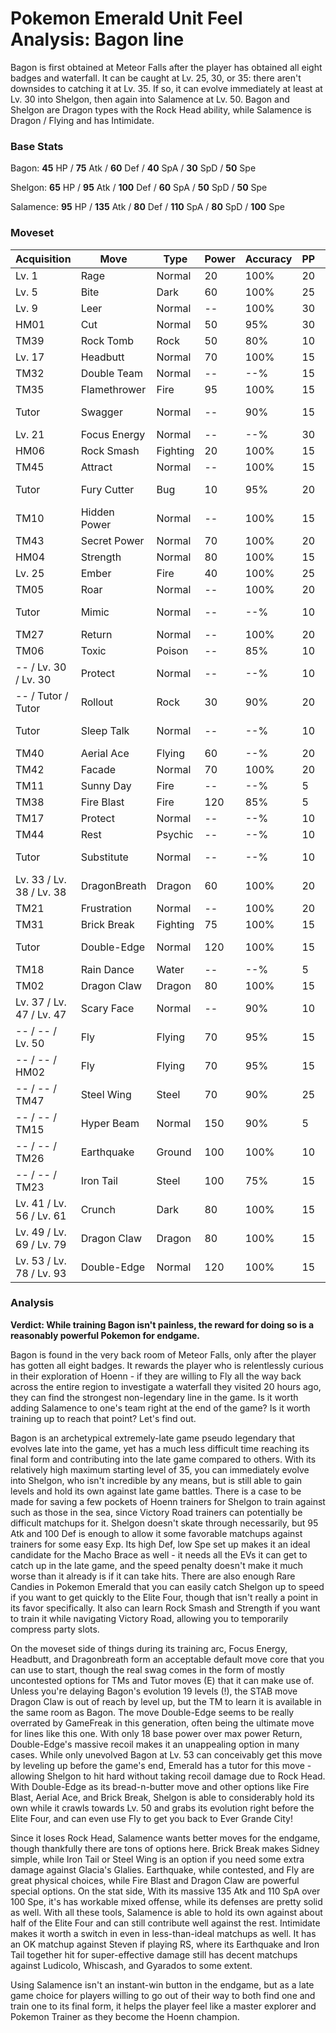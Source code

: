 # Pokemon Emerald Unit Feel Analysis: Bagon line

Bagon is first obtained at Meteor Falls after the player has obtained all eight badges and waterfall. It can be caught at Lv. 25, 30, or 35: there aren't downsides to catching it at Lv. 35. If so, it can evolve immediately at least at Lv. 30 into Shelgon, then again into Salamence at Lv. 50. Bagon and Shelgon are Dragon types with the Rock Head ability, while Salamence is Dragon / Flying and has Intimidate.

### Base Stats

Bagon: **45** HP / **75** Atk / **60** Def / **40** SpA / **30** SpD / **50** Spe

Shelgon: **65** HP / **95** Atk / **100** Def / **60** SpA / **50** SpD / **50** Spe

Salamence: **95** HP / **135** Atk / **80** Def / **110** SpA / **80** SpD / **100** Spe

### Moveset

| Acquisition              | Move         | Type     | Power | Accuracy | PP | Notes        |
|--------------------------|--------------|----------|-------|----------|----|--------------|
| Lv. 1                    | Rage         | Normal   | 20    | 100%     | 20 |              |
| Lv. 5                    | Bite         | Dark     | 60    | 100%     | 25 |              |
| Lv. 9                    | Leer         | Normal   | --    | 100%     | 30 |              |
| HM01                     | Cut          | Normal   | 50    | 95%      | 30 |              |
| TM39                     | Rock Tomb    | Rock     | 50    | 80%      | 10 |              |
| Lv. 17                   | Headbutt     | Normal   | 70    | 100%     | 15 |              |
| TM32                     | Double Team  | Normal   | --    | --%      | 15 |              |
| TM35                     | Flamethrower | Fire     | 95    | 100%     | 15 |              |
| Tutor                    | Swagger      | Normal   | --    | 90%      | 15 | Emerald only |
| Lv. 21                   | Focus Energy | Normal   | --    | --%      | 30 |              |
| HM06                     | Rock Smash   | Fighting | 20    | 100%     | 15 |              |
| TM45                     | Attract      | Normal   | --    | 100%     | 15 |              |
| Tutor                    | Fury Cutter  | Bug      | 10    | 95%      | 20 | Emerald only |
| TM10                     | Hidden Power | Normal   | --    | 100%     | 15 |              |
| TM43                     | Secret Power | Normal   | 70    | 100%     | 20 |              |
| HM04                     | Strength     | Normal   | 80    | 100%     | 15 |              |
| Lv. 25                   | Ember        | Fire     | 40    | 100%     | 25 |              |
| TM05                     | Roar         | Normal   | --    | 100%     | 20 |              |
| Tutor                    | Mimic        | Normal   | --    | --%      | 10 | Emerald only |
| TM27                     | Return       | Normal   | --    | 100%     | 20 |              |
| TM06                     | Toxic        | Poison   | --    | 85%      | 10 |              |
| -- / Lv. 30 / Lv. 30     | Protect      | Normal   | --    | --%      | 10 |              |
| -- / Tutor / Tutor       | Rollout      | Rock     | 30    | 90%      | 20 | Emerald only |
| Tutor                    | Sleep Talk   | Normal   | --    | --%      | 10 | Emerald only |
| TM40                     | Aerial Ace   | Flying   | 60    | --%      | 20 |              |
| TM42                     | Facade       | Normal   | 70    | 100%     | 20 |              |
| TM11                     | Sunny Day    | Fire     | --    | --%      | 5  |              |
| TM38                     | Fire Blast   | Fire     | 120   | 85%      | 5  |              |
| TM17                     | Protect      | Normal   | --    | --%      | 10 |              |
| TM44                     | Rest         | Psychic  | --    | --%      | 10 |              |
| Tutor                    | Substitute   | Normal   | --    | --%      | 10 | Emerald only |
| Lv. 33 / Lv. 38 / Lv. 38 | DragonBreath | Dragon   | 60    | 100%     | 20 |              |
| TM21                     | Frustration  | Normal   | --    | 100%     | 20 |              |
| TM31                     | Brick Break  | Fighting | 75    | 100%     | 15 |              |
| Tutor                    | Double-Edge  | Normal   | 120   | 100%     | 15 | Emerald only |
| TM18                     | Rain Dance   | Water    | --    | --%      | 5  |              |
| TM02                     | Dragon Claw  | Dragon   | 80    | 100%     | 15 |              |
| Lv. 37 / Lv. 47 / Lv. 47 | Scary Face   | Normal   | --    | 90%      | 10 |              |
| -- / -- / Lv. 50         | Fly          | Flying   | 70    | 95%      | 15 |              |
| -- / -- / HM02           | Fly          | Flying   | 70    | 95%      | 15 |              |
| -- / -- / TM47           | Steel Wing   | Steel    | 70    | 90%      | 25 |              |
| -- / -- / TM15           | Hyper Beam   | Normal   | 150   | 90%      | 5  |              |
| -- / -- / TM26           | Earthquake   | Ground   | 100   | 100%     | 10 |              |
| -- / -- / TM23           | Iron Tail    | Steel    | 100   | 75%      | 15 |              |
| Lv. 41 / Lv. 56 / Lv. 61 | Crunch       | Dark     | 80    | 100%     | 15 |              |
| Lv. 49 / Lv. 69 / Lv. 79 | Dragon Claw  | Dragon   | 80    | 100%     | 15 |              |
| Lv. 53 / Lv. 78 / Lv. 93 | Double-Edge  | Normal   | 120   | 100%     | 15 |              |

### Analysis

**Verdict: While training Bagon isn't painless, the reward for doing so is a reasonably powerful Pokemon for endgame.**

Bagon is found in the very back room of Meteor Falls, only after the player has gotten all eight badges. It rewards the player who is relentlessly curious in their exploration of Hoenn - if they are willing to Fly all the way back across the entire region to investigate a waterfall they visited 20 hours ago, they can find the strongest non-legendary line in the game. Is it worth adding Salamence to one's team right at the end of the game? Is it worth training up to reach that point? Let's find out.

Bagon is an archetypical extremely-late game pseudo legendary that evolves late into the game, yet has a much less difficult time reaching its final form and contributing into the late game compared to others. With its relatively high maximum starting level of 35, you can immediately evolve into Shelgon, who isn't incredible by any means, but is still able to gain levels and hold its own against late game battles. There is a case to be made for saving a few pockets of Hoenn trainers for Shelgon to train against such as those in the sea, since Victory Road trainers can potentially be difficult matchups for it. Shelgon doesn't skate through necessarily, but 95 Atk and 100 Def is enough to allow it some favorable matchups against trainers for some easy Exp. Its high Def, low Spe set up makes it an ideal candidate for the Macho Brace as well - it needs all the EVs it can get to catch up in the late game, and the speed penalty doesn't make it much worse than it already is if it can take hits. There are also enough Rare Candies in Pokemon Emerald that you can easily catch Shelgon up to speed if you want to get quickly to the Elite Four, though that isn't really a point in its favor specifically. It also can learn Rock Smash and Strength if you want to train it while navigating Victory Road, allowing you to temporarily compress party slots.

On the moveset side of things during its training arc, Focus Energy, Headbutt, and Dragonbreath form an acceptable default move core that you can use to start, though the real swag comes in the form of mostly uncontested options for TMs and Tutor moves (E) that it can make use of. Unless you're delaying Bagon's evolution 19 levels (!), the STAB move Dragon Claw is out of reach by level up, but the TM to learn it is available in the same room as Bagon. The move Double-Edge seems to be really overrated by GameFreak in this generation, often being the ultimate move for lines like this one. With only 18 base power over max power Return, Double-Edge's massive recoil makes it an unappealing option in many cases. While only unevolved Bagon at Lv. 53 can conceivably get this move by leveling up before the game's end, Emerald has a tutor for this move - allowing Shelgon to hit hard without taking recoil damage due to Rock Head. With Double-Edge as its bread-n-butter move and other options like Fire Blast, Aerial Ace, and Brick Break, Shelgon is able to considerably hold its own while it crawls towards Lv. 50 and grabs its evolution right before the Elite Four, and can even use Fly to get you back to Ever Grande City!

Since it loses Rock Head, Salamence wants better moves for the endgame, though thankfully there are tons of options here. Brick Break makes Sidney simple, while Iron Tail or Steel Wing is an option if you need some extra damage against Glacia's Glalies. Earthquake, while contested, and Fly are great physical choices, while Fire Blast and Dragon Claw are powerful special options. On the stat side, With its massive 135 Atk and 110 SpA over 100 Spe, it's has workable mixed offense, while its defenses are pretty solid as well.
With all these tools, Salamence is able to hold its own against about half of the Elite Four and can still contribute well against the rest. Intimidate makes it worth a switch in even in less-than-ideal matchups as well. It has an OK matchup against Steven if playing RS, where its Earthquake and Iron Tail together hit for super-effective damage still has decent matchups against Ludicolo, Whiscash, and Gyarados to some extent. 

Using Salamence isn't an instant-win button in the endgame, but as a late game choice for players willing to go out of their way to both find one and train one to its final form, it helps the player feel like a master explorer and Pokemon Trainer as they become the Hoenn champion.